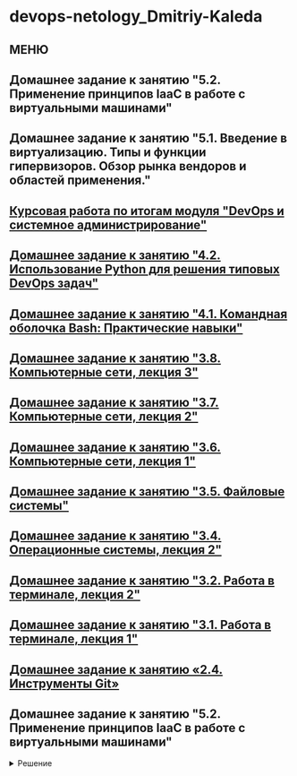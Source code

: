 # devops-netology_Dmitriy-Kaleda
## МЕНЮ
##  Домашнее задание к занятию "5.2. Применение принципов IaaC в работе с виртуальными машинами"
##  Домашнее задание к занятию "5.1. Введение в виртуализацию. Типы и функции гипервизоров. Обзор рынка вендоров и областей применения."
##  [Курсовая работа по итогам модуля "DevOps и системное администрирование"](https://github.com/Kaleda-Dmitiy/devops-netology#курсовая-работа-по-итогам-модуля-devops-и-системное-администрирование-1)
##  [Домашнее задание к занятию "4.2. Использование Python для решения типовых DevOps задач"](https://github.com/Kaleda-Dmitiy/devops-netology/blob/main/4_2.md)
##  [Домашнее задание к занятию "4.1. Командная оболочка Bash: Практические навыки"](https://github.com/Kaleda-Dmitiy/devops-netology/blob/main/4_1.md)
##
##  [Домашнее задание к занятию "3.8. Компьютерные сети, лекция 3"](https://github.com/Kaleda-Dmitiy/devops-netology#домашнее-задание-к-занятию-38-компьютерные-сети-лекция-3)
##  [Домашнее задание к занятию "3.7. Компьютерные сети, лекция 2"](https://github.com/Kaleda-Dmitiy/devops-netology#домашнее-задание-к-занятию-37-компьютерные-сети-лекция-2)
##  [Домашнее задание к занятию "3.6. Компьютерные сети, лекция 1"](https://github.com/Kaleda-Dmitiy/devops-netology#домашнее-задание-к-занятию-36-компьютерные-сети-лекция-1)
##  [Домашнее задание к занятию "3.5. Файловые системы"](https://github.com/Kaleda-Dmitiy/devops-netology#домашнее-задание-к-занятию-35-файловые-системы)
##  [Домашнее задание к занятию "3.4. Операционные системы, лекция 2"](https://github.com/Kaleda-Dmitiy/devops-netology#домашнее-задание-к-занятию-34-операционные-системы-лекция-2)
##  [Домашнее задание к занятию "3.2. Работа в терминале, лекция 2"](https://github.com/Kaleda-Dmitiy/devops-netology#домашнее-задание-к-занятию-32-работа-в-терминале-лекция-2-1)
##  [Домашнее задание к занятию "3.1. Работа в терминале, лекция 1"](https://github.com/Kaleda-Dmitiy/devops-netology#домашнее-задание-к-занятию-31-работа-в-терминале-лекция-1)
##  [Домашнее задание к занятию «2.4. Инструменты Git»](https://github.com/Kaleda-Dmitiy/devops-netology#домашнее-задание-к-занятию-24-инструменты-git)

## Домашнее задание к занятию "5.2. Применение принципов IaaC в работе с виртуальными машинами"
<details>
<summary>Решение</summary> 

### Задача 1

> Опишите своими словами основные преимущества применения на практике IaaC паттернов.

- Копии конфигураций серверов всегда доступны в стороннем хранилище, если что-то случиться с сервером - бекап есть 
- Доступна история изменений, можно откатиться если что-то пошло не так
- Если нужно что-то уточнить о причинах или принятых решениях в конфигурации - известно к кому обращаться
- Удобно масштабировать
- Удобно вносить изменения - централизованно, через гит

> Какой из принципов IaaC является основополагающим?

Идемпотентность: возможность описать желаемое состояние того, что конфигурируется, с определённой гарантией что оно будет достигнуто.

### Задача 2

> Чем Ansible выгодно отличается от других систем управление конфигурациями?

- Если не удалось доставить конфигурацию на сервер, он оповестит об этом.
- Более простой синтаксис, чем, например, у Saltstack
- Работает без агента на клиентах, использует ssh для доступа на клиент

> Какой, на ваш взгляд, метод работы систем конфигурации более надёжный push или pull?

Push надёжней, т.к. централизованно управляет конфигурацией и исключает ситуации, когда кто-то что-то исправил напрямую на сервере и не отразил в репозитории - это может потеряться или создавать непредсказуемые ситуации.

### Задача 3

> Установить на личный компьютер:
> 
> - VirtualBox
> - Vagrant
> - Ansible
> 
> *Приложить вывод команд установленных версий каждой из программ, оформленный в markdown.*

Я постоянню использую WSL2, но его невозможно использовать вместе с VirtualBox, поэтому воспользовался Hyper-V из состава Windows 11 Pro, а Ansible буду использовать внутри виртуальной машины с ровиженером `ansible_local`

* Vagrant

      PS C:\Users\sergey> vagrant --version
      Vagrant 2.2.18

* Varantfile

      # -*- mode: ruby -*-
      # vi: set ft=ruby :
      
      Vagrant.configure("2") do |config|
          config.vm.box = "bento/ubuntu-20.04"
          config.vm.provider "hyperv"
          
          config.vm.network "public_network", bridge: "Default Switch"
          config.vm.synced_folder ".", "/vagrant", disabled: true
      
          config.vm.provider "hyperv" do |h|
              h.vm_integration_services = { 
                guest_service_interface: true
              }
          end
      
          config.vm.provision "shell", inline: <<-SHELL
            apt-get update
            apt-get install -y ansible
          SHELL
        end
               
* Ubuntu

      vagrant@ubuntu-20:~$ dmesg | grep 'Hypervisor detected'
      [    0.000000] Hypervisor detected: Microsoft Hyper-V

* Ansible

      vagrant@ubuntu-20:~$ ansible --version
      ansible 2.9.6
        config file = /etc/ansible/ansible.cfg
        configured module search path = ['/home/vagrant/.ansible/plugins/modules', '/usr/share/ansible/plugins/modules']
        ansible python module location = /usr/lib/python3/dist-packages/ansible
        executable location = /usr/bin/ansible
        python version = 3.8.2 (default, Apr 27 2020, 15:53:34) [GCC 9.3.0]


## Домашнее задание к занятию "5.1. Введение в виртуализацию. Типы и функции гипервизоров. Обзор рынка вендоров и областей применения."

<details>

### Задача 1: Опишите кратко, как вы поняли: в чем основное отличие полной (аппаратной) виртуализации, паравиртуализации и виртуализации на основе ОС.

Основная разница в необходимости модифицировать гостевые ОС:
* При аппаратной виртуализации она не требуется;
* Для паравиртуализации нужна модификация ядра и драйверов;
* При виртуализации средствами ОС, гостевая ОС не имеет собственного ядра, использует ядро хоста.

Ещё разница в производительности. Чем больше модифицирована ОС, тем производительность выше. Наиболее высокая у виртуализации средствами ОС, так как приложения напрямую используют ядро хостовой ОС.

### Задача 2: Выберите один из вариантов использования организации физических серверов, в зависимости от условий использования.

| Условия | Организация | Почему |
| --- | --- | --- |
| Высоконагруженная база данных, чувствительная к отказу | физические сервера | Виртуализация даёт оверхед и увеличивает латентность. В высоконагруженной системе это нежелательно, а достичь отказоустойчивости можно резервированием. Постоянно нагруженной системе потребуется максимум ресурсов хоста, присутствие соседей которые могут их отобрать тоже нежелательно.  |
| Различные web-приложения | виртуализация уровня ОС | Современная практика - разворачивать часто и много веб-приложений на одном хосте, при этом нужно обеспечить их изоляцию друг от друга. Виртуализация ОС подходит лучше всего, так свернуть приложение в контейнер и развернуть из него быстрей, чем делать это с виртуальными машинами с полноценной ОС и отдельным ядром. |
| Windows системы для использования бухгалтерским отделом | паравиртуализация | Виртуализация поможет системе быть более отказоустойчивой, из предложенных вариантов для Windows возможна только паравиртуализация. |
| Системы, выполняющие высокопроизводительные расчеты на GPU | виртуализация уровня ОС | виртуализация GPU может потребоваться в проектах с машинным обучением, из предложенных видов виртуализации для GPU возможна только виртуализация средствами ОС |

### Задача 3: Выберите подходящую систему управления виртуализацией для предложенного сценария. Детально опишите ваш выбор.

> 1. 100 виртуальных машин на базе Linux и Windows, общие задачи, нет особых требований. Преимущественно Windows based инфраструктура, требуется реализация программных балансировщиков нагрузки, репликации данных и автоматизированного механизма создания резервных копий.

Подойдут Hyper-V, vSphere: они оба хорошо поддерживают виртуальные машины с Windows и Linux, имеют встроенные перечисленные возможности (балансировка, репликация, бекапы) и могут работать в кластере гипервизоров, что необходимо для работы 100 виртуальных машин. 

> 2. Требуется наиболее производительное бесплатное open source решение для виртуализации небольшой (20-30 серверов) инфраструктуры на базе Linux и Windows виртуальных машин.

Лучше всего подойдёт Proxmox в режиме KVM: open source решение, хорошо поддерживает Windows гостей, имеет возможности по управлению сравнимые с платными гипервизорами.

> 3. Необходимо бесплатное, максимально совместимое и производительное решение для виртуализации Windows инфраструктуры.

Hyper-V Server, максимально совместим т.к. от Microsoft, полностью бесплатен.

> 4. Необходимо рабочее окружение для тестирования программного продукта на нескольких дистрибутивах Linux.

Оптимальней всего будет LXD, т.к. содержит огромную библиотеку с разными дистрибутивами в большом количестве конфигураций в виде контейнеров. Версия 4 позволяет запускать ещё и виртуальные машины, что позволит тестить даже ПО, требующее собственное полноценное ядро. 

### Задача 4: Опишите возможные проблемы и недостатки гетерогенной среды виртуализации (использования нескольких систем управления виртуализацией одновременно) и что необходимо сделать для минимизации этих рисков и проблем. Если бы у вас был выбор, то создавали бы вы гетерогенную среду или нет? Мотивируйте ваш ответ примерами.

Если я правильно понимаю, имеется в виду ситуация, когда используется несколько гипервизоров одного типа (например, VMWare ESXi и KVM), или примерно одного (например, Xen паравиртуализация и hardware assisted виртуализация с KVM или VMWare).
Основная проблема, из которой вытекает всё остальное - нужно в Н раз больше усилий на изучение и поддержку одного и того же.  
- Б**о**льшие расходы на штат инженеров, чтобы закрыть потребность в экспертизе по используемым технологиям
- Больше заморочек с мониторингом 
- Если требуется интегрировать гипервизор с какими-то внешними системами - нужно делать отдельно для каждой платформы
- В нужный момент может не оказаться специалистов по технологии, с которой возникли проблемы
- Скорей всего будет сложно выбирать железо: одни вендоры поддерживают одно, другие другое, нужно больше тратиться на резерв, сложно взаимно заменять аппаратные компоненты
- 

Решения мне видятся предельно простые: нанять больше людей, купить больше поддержки у вендоров, и/или использовать какую-то абстрагирующую прослойку вроде OpenStack, чтобы решить хотя бы задачи по интеграции и унификации управления. Использовать тот гипервизор, где у нас меньше экспертизы или специалистов, для менее критичных ресурсов. 

Лучшее решение, конечно, мигрировать на одну платформу, но полагаю это может быть не всегда возможно: всегда есть какое-то легаси, которое лучше не трогать без надобности, или раньше было дорогое и платное решение, теперь бюджет только на опенсорс, или какие-то административные ограничения и т.д. Либо мы работаем в датацентре и тогда, скорей всего, поддержку множества гипервизоров от нас будут ожидать клиенты.

Если бы я выбирал, то делал бы максимально единообразную систему с минимумом разнообразия используемых технологий в основе.

Конечно, если речь идёт о среде, где используются как виртуальные машины, так и контейнеры, то это "стандарт отрасли". Он несёт все минусы, которые я перечислил выше, но это параллельно развивающиеся технологии, имеющие свою нишу, и часто требуется знать и применять как минимум один гипервизор 1/2 уровня и какую-то технологию виртуализации.

</details>



### Курсовая работа по итогам модуля "DevOps и системное администрирование"

<details>

#### 1. Создайте виртуальную машину Linux.
```
% vagrant ssh
Welcome to Ubuntu 20.04.2 LTS (GNU/Linux 5.4.0-80-generic x86_64)

 * Documentation:  https://help.ubuntu.com
 * Management:     https://landscape.canonical.com
 * Support:        https://ubuntu.com/advantage

  System information as of Mon 06 Dec 2021 05:16:31 PM UTC

  System load:  1.93              Processes:             119
  Usage of /:   2.3% of 61.31GB   Users logged in:       0
  Memory usage: 15%               IPv4 address for eth0: 10.0.2.15
  Swap usage:   0%


This system is built by the Bento project by Chef Software
More information can be found at https://github.com/chef/bento
vagrant@vagrant:~$
```
#### 2. Установите ufw и разрешите к этой машине сессии на порты 22 и 443, при этом трафик на интерфейсе localhost (lo) должен ходить свободно на все порты.
```
vagrant@vagrant:~$ sudo ufw status
Status: inactive
vagrant@vagrant:~$ sudo ufw allow 22
Rules updated
Rules updated (v6)
vagrant@vagrant:~$ sudo ufw allow 443
Rules updated
Rules updated (v6)
vagrant@vagrant:~$ sudo ufw enable
Command may disrupt existing ssh connections. Proceed with operation (y|n)? y
Firewall is active and enabled on system startup
vagrant@vagrant:~$ sudo ufw status
Status: active

To                         Action      From
--                         ------      ----
22                         ALLOW       Anywhere
443                        ALLOW       Anywhere
22 (v6)                    ALLOW       Anywhere (v6)
443 (v6)                   ALLOW       Anywhere (v6)
```
#### 3. Установите hashicorp vault (инструкция по ссылке).
```
vagrant@vagrant:~$ curl -fsSL https://apt.releases.hashicorp.com/gpg | sudo apt-key add -
OK
vagrant@vagrant:~$ sudo apt-add-repository "deb [arch=amd64] https://apt.releases.hashicorp.com $(lsb_release -cs) main"
vagrant@vagrant:~$ sudo apt-get update && sudo apt-get install vault
vagrant@vagrant:~$ sudo vault
Usage: vault <command> [args]

Common commands:
    read        Read data and retrieves secrets
    write       Write data, configuration, and secrets
    delete      Delete secrets and configuration
    list        List data or secrets
    login       Authenticate locally
    agent       Start a Vault agent
    server      Start a Vault server
    status      Print seal and HA status
    unwrap      Unwrap a wrapped secret

Other commands:
    audit          Interact with audit devices
    auth           Interact with auth methods
    debug          Runs the debug command
    kv             Interact with Vault's Key-Value storage
    lease          Interact with leases
    monitor        Stream log messages from a Vault server
    namespace      Interact with namespaces
    operator       Perform operator-specific tasks
    path-help      Retrieve API help for paths
    plugin         Interact with Vault plugins and catalog
    policy         Interact with policies
    print          Prints runtime configurations
    secrets        Interact with secrets engines
    ssh            Initiate an SSH session
    token          Interact with tokens
```
#### 4. Создайте центр сертификации по инструкции (ссылка), и выпустите сертификат для использования его в настройке веб-сервера nginx (срок жизни сертификата - месяц).

Запуск Vault server в dev-режиме
```
vagrant@vagrant:~$ sudo vault server -dev -dev-root-token-id 2mFgnI7QiRtCfQT4ynGQUdKe4N
==> Vault server configuration:

             Api Address: http://127.0.0.1:8200
                     Cgo: disabled
         Cluster Address: https://127.0.0.1:8201
              Go Version: go1.17.2
              Listener 1: tcp (addr: "127.0.0.1:8200", cluster address: "127.0.0.1:8201", max_request_duration: "1m30s", max_request_size: "33554432", tls: "disabled")
               Log Level: info
                   Mlock: supported: true, enabled: false
           Recovery Mode: false
                 Storage: inmem
                 Version: Vault v1.9.0

==> Vault server started! Log data will stream in below:
....
```
```
root@vagrant:~# export VAULT_ADDR='http://127.0.0.1:8200'
root@vagrant:~# export VAULT_TOKEN=2mFgnI7QiRtCfQT4ynGQUdKe4N
```
```
root@vagrant:~# vault status
Key             Value
---             -----
Seal Type       shamir
Initialized     true
Sealed          false
Total Shares    1
Threshold       1
Version         1.9.0
Storage Type    inmem
Cluster Name    vault-cluster-d18425f4
Cluster ID      a492c217-c0f4-2411-7d10-0066ac1be454
HA Enabled      false
```
Создание Root CA и Intermediate CA
```
root@vagrant:~# vault secrets enable pki
Success! Enabled the pki secrets engine at: pki/

root@vagrant:~# vault secrets tune -max-lease-ttl=8760h pki
Success! Tuned the secrets engine at: pki/

root@vagrant:~# vault write -field=certificate pki/root/generate/internal common_name="example.com" ttl=87600h > CA_cert.crt

root@vagrant:~# vault write pki/config/urls issuing_certificates="http://127.0.0.1:8200/v1/pki/ca" crl_distribution_points="http://127.0.0.1:8200/v1/pki/crl"
Success! Data written to: pki/config/urls

root@vagrant:~# vault secrets enable -path=pki_int pki
Success! Enabled the pki secrets engine at: pki_int/

root@vagrant:~# vault secrets tune -max-lease-ttl=8760h pki_int
Success! Tuned the secrets engine at: pki_int/

root@vagrant:~# apt install jq

root@vagrant:~# vault write -format=json pki_int/intermediate/generate/internal common_name="example.com Intermediate Authority" | jq -r '.data.csr' > pki_intermediate.csr

root@vagrant:~# vault write -format=json pki/root/sign-intermediate csr=@pki_intermediate.csr format=pem_bundle ttl="8760h" | jq -r '.data.certificate' > intermediate.cert.pem

root@vagrant:~# vault write pki_int/intermediate/set-signed certificate=@intermediate.cert.pem
Success! Data written to: pki_int/intermediate/set-signed

root@vagrant:~# vault write pki_int/roles/example-dot-com allowed_domains="example.com" allow_subdomains=true max_ttl="4380h"
Success! Data written to: pki_int/roles/example-dot-com

root@vagrant:~# vault list pki_int/roles/
Keys
----
example-dot-com
```
Создание сертификатов для devops.example.com
```
root@vagrant:~# vault write -format=json pki_int/issue/example-dot-com common_name="devops.example.com" ttl=720h > devops.example.com.crt

root@vagrant:~# cat devops.example.com.crt
....
serial_number       40:fa:18:00:fb:7c:9b:97:95:50:10:da:2f:48:7f:f7:48:08:c1:4a

root@vagrant:~# cat devops.example.com.crt | jq -r .data.certificate > devops.example.com.crt.pem

root@vagrant:~# cat devops.example.com.crt | jq -r .data.issuing_ca >> devops.example.com.crt.pem

root@vagrant:~# cat devops.example.com.crt | jq -r .data.private_key > devops.example.com.crt.key
```
#### 5. Установите корневой сертификат созданного центра сертификации в доверенные в хостовой системе.
```
root@vagrant:~# ln -s /root/CA_cert.crt /usr/local/share/ca-certificates/CA_cert.crt
root@vagrant:~# update-ca-certificates
Updating certificates in /etc/ssl/certs...
1 added, 0 removed; done.
Running hooks in /etc/ca-certificates/update.d...
done.
```
#### 6. Установите nginx.
```
root@vagrant:~# apt install nginx

root@vagrant:~# systemctl status nginx
● nginx.service - A high performance web server and a reverse proxy server
     Loaded: loaded (/lib/systemd/system/nginx.service; enabled; vendor preset: enabled)
     Active: active (running) since Tue 2021-12-07 10:15:15 UTC; 11s ago
       Docs: man:nginx(8)
   Main PID: 14592 (nginx)
      Tasks: 3 (limit: 1071)
     Memory: 4.4M
     CGroup: /system.slice/nginx.service
             ├─14592 nginx: master process /usr/sbin/nginx -g daemon on; master_process on;
             ├─14593 nginx: worker process
             └─14594 nginx: worker process

Dec 07 10:15:15 vagrant systemd[1]: Starting A high performance web server and a reverse proxy server...
Dec 07 10:15:15 vagrant systemd[1]: Started A high performance web server and a reverse proxy server.

root@vagrant:~# nano /etc/hosts
127.0.0.1       localhost
127.0.1.1       vagrant.vm      vagrant
127.0.0.1       devops.example.com

# The following lines are desirable for IPv6 capable hosts
::1     localhost ip6-localhost ip6-loopback
ff02::1 ip6-allnodes
ff02::2 ip6-allrouters

root@vagrant:~# ping devops.example.com
PING devops.example.com (127.0.0.1) 56(84) bytes of data.
64 bytes from localhost (127.0.0.1): icmp_seq=1 ttl=64 time=0.021 ms
64 bytes from localhost (127.0.0.1): icmp_seq=2 ttl=64 time=0.035 ms
^C
--- devops.example.com ping statistics ---
2 packets transmitted, 2 received, 0% packet loss, time 1031ms
rtt min/avg/max/mdev = 0.021/0.028/0.035/0.007 ms
```
#### 7. По инструкции (ссылка) настройте nginx на https, используя ранее подготовленный сертификат:
- можно использовать стандартную стартовую страницу nginx для демонстрации работы сервера;
- можно использовать и другой html файл, сделанный вами;
```
root@vagrant:~# nano /etc/nginx/sites-enabled/default
....
server {
....

        # SSL configuration
        #
        listen 443 ssl default_server;
        listen [::]:443 ssl default_server;
        ssl_certificate /root/devops.example.com.crt.pem;
        ssl_certificate_key /root/devops.example.com.crt.key;
....
root@vagrant:~# nginx -t
nginx: the configuration file /etc/nginx/nginx.conf syntax is ok
nginx: configuration file /etc/nginx/nginx.conf test is successful

root@vagrant:~# systemctl reload nginx
root@vagrant:~# root@vagrant:~# curl -I https://devops.example.com
HTTP/1.1 200 OK
Server: nginx/1.18.0 (Ubuntu)
Date: Tue, 07 Dec 2021 19:22:40 GMT
Content-Type: text/html
Content-Length: 612
Last-Modified: Tue, 07 Dec 2021 19:19:05 GMT
Connection: keep-alive
ETag: "61afb3a9-264"
Accept-Ranges: bytes
```
#### 8. Откройте в браузере на хосте https адрес страницы, которую обслуживает сервер nginx.

![](pic/sert.png)
#### 9. Создайте скрипт, который будет генерировать новый сертификат в vault:
- генерируем новый сертификат так, чтобы не переписывать конфиг nginx;
- перезапускаем nginx для применения нового сертификата.
```
root@vagrant:~# nano sert.sh
#!/bin/bash
vault write -format=json pki_int/issue/example-dot-com common_name="devops.example.com" ttl=720h > /root/devops.example.com.crt
cat /root/devops.example.com.crt | jq -r .data.certificate > /root/devops.example.com.crt.pem
cat /root/devops.example.com.crt | jq -r .data.issuing_ca >> /root/devops.example.com.crt.pem
cat /root/devops.example.com.crt | jq -r .data.private_key > /root/devops.example.com.crt.key
systemctl reload nginx

root@vagrant:~# chmod ugo+x sert.sh
```

![](pic/sert_renew.png)
#### 10. Поместите скрипт в crontab, чтобы сертификат обновлялся какого-то числа каждого месяца в удобное для вас время.
```
root@vagrant:~# crontab -l
....
# m h  dom mon dow   command
0 0 7 * * /root/sert.sh
```

</details>

## Домашнее задание к занятию "3.8. Компьютерные сети, лекция 3"

### 1)
### route-views>show ip route 77.222.111.97
        Routing entry for 77.222.111.0/24
        Known via "bgp 6447", distance 20, metric 0
        Tag 6939, type external
        Last update from 64.71.137.241 3w2d ago
        Routing Descriptor Blocks:
        64.71.137.241, from 64.71.137.241, 3w2d ago
         * Route metric is 0, traffic share count is 1
           AS Hops 2
           Route tag 6939
           MPLS label: none
### route-views>show bgp 77.222.111.97
        BGP routing table entry for 77.222.111.0/24, version 1297188382
        Paths: (23 available, best #23, table default)
          Not advertised to any peer
          Refresh Epoch 1
          4901 6079 31133 8369
            162.250.137.254 from 162.250.137.254 (162.250.137.254)
              Origin incomplete, localpref 100, valid, external
              Community: 65000:10100 65000:10300 65000:10400
              path 7FE1279E3C68 RPKI State not found
              rx pathid: 0, tx pathid: 0
          Refresh Epoch 3
          3303 50384 8369
            217.192.89.50 from 217.192.89.50 (138.187.128.158)
              Origin IGP, localpref 100, valid, external
              Community: 3303:1004 3303:1006 3303:1030 3303:1031 3303:3081 31210:50384 65005:10643
              path 7FE0F8E4EB30 RPKI State not found
              rx pathid: 0, tx pathid: 0
          Refresh Epoch 1
          7660 2516 12389 8369
            203.181.248.168 from 203.181.248.168 (203.181.248.168)
              Origin incomplete, localpref 100, valid, external
              Community: 2516:1050 7660:9003
              path 7FE108D72260 RPKI State not found
              rx pathid: 0, tx pathid: 0
          Refresh Epoch 1
          3267 31133 8369
            194.85.40.15 from 194.85.40.15 (185.141.126.1)
              Origin incomplete, metric 0, localpref 100, valid, external
              path 7FE04F2AB7E0 RPKI State not found
              rx pathid: 0, tx pathid: 0
          Refresh Epoch 1
          57866 9002 8369 8369 8369 8369 8369 8369
            37.139.139.17 from 37.139.139.17 (37.139.139.17)
              Origin IGP, metric 0, localpref 100, valid, external
              Community: 9002:0 9002:64667
              path 7FE045314970 RPKI State not found
              rx pathid: 0, tx pathid: 0
          Refresh Epoch 1
          7018 3356 3216 8369
            12.0.1.63 from 12.0.1.63 (12.0.1.63)
              Origin IGP, localpref 100, valid, external
              Community: 7018:5000 7018:37232
              path 7FE02DEC7B98 RPKI State not found
              rx pathid: 0, tx pathid: 0
          Refresh Epoch 1
          3333 31133 8369
            193.0.0.56 from 193.0.0.56 (193.0.0.56)
              Origin incomplete, localpref 100, valid, external
              path 7FE085A8A298 RPKI State not found
              rx pathid: 0, tx pathid: 0
          Refresh Epoch 1
          49788 12552 31133 8369
            91.218.184.60 from 91.218.184.60 (91.218.184.60)
              Origin incomplete, localpref 100, valid, external
              Community: 12552:12000 12552:12100 12552:12101 12552:22000
              Extended Community: 0x43:100:1
              path 7FE18D5CE4A8 RPKI State not found
              rx pathid: 0, tx pathid: 0
          Refresh Epoch 1
          20912 3257 12389 12389 12389 12389 8369
            212.66.96.126 from 212.66.96.126 (212.66.96.126)
              Origin IGP, localpref 100, valid, external
              Community: 3257:4000 3257:8921 3257:50001 3257:50110 3257:54600 3257:54601 20912:65004
              path 7FE099432CB0 RPKI State not found
              rx pathid: 0, tx pathid: 0
          Refresh Epoch 1
          8283 31133 8369
            94.142.247.3 from 94.142.247.3 (94.142.247.3)
              Origin incomplete, metric 0, localpref 100, valid, external
              Community: 8283:1 8283:101
              unknown transitive attribute: flag 0xE0 type 0x20 length 0x18
                value 0000 205B 0000 0000 0000 0001 0000 205B
                      0000 0005 0000 0001
              path 7FE0D4D350D0 RPKI State not found
              rx pathid: 0, tx pathid: 0
          Refresh Epoch 1
          3356 3216 8369
            4.68.4.46 from 4.68.4.46 (4.69.184.201)
              Origin IGP, metric 0, localpref 100, valid, external
              Community: 0:16509 3216:2001 3216:4474 3216:5130 3216:5650 3216:5680 3356:2 3356:22 3356:100 3356:123 3356:503 3356:903 3356:2067
              path 7FE176C5B888 RPKI State not found
              rx pathid: 0, tx pathid: 0
          Refresh Epoch 1
          1221 4637 12389 8369
            203.62.252.83 from 203.62.252.83 (203.62.252.83)
              Origin incomplete, localpref 100, valid, external
              path 7FE17A3099C8 RPKI State not found
              rx pathid: 0, tx pathid: 0
          Refresh Epoch 1
          2497 12389 8369
            202.232.0.2 from 202.232.0.2 (58.138.96.254)
              Origin incomplete, localpref 100, valid, external
              path 7FE0FAEC6450 RPKI State not found
              rx pathid: 0, tx pathid: 0
          Refresh Epoch 1
          852 31133 8369
            154.11.12.212 from 154.11.12.212 (96.1.209.43)
              Origin IGP, metric 0, localpref 100, valid, external
              path 7FE100A16F68 RPKI State not found
              rx pathid: 0, tx pathid: 0
          Refresh Epoch 1
          20130 6939 8369
            140.192.8.16 from 140.192.8.16 (140.192.8.16)
              Origin IGP, localpref 100, valid, external
              path 7FE1726E7D88 RPKI State not found
              rx pathid: 0, tx pathid: 0
          Refresh Epoch 1
          701 1273 3216 8369
            137.39.3.55 from 137.39.3.55 (137.39.3.55)
              Origin incomplete, localpref 100, valid, external
              path 7FE093950038 RPKI State not found
              rx pathid: 0, tx pathid: 0
          Refresh Epoch 1
          3257 12389 12389 12389 12389 8369
            89.149.178.10 from 89.149.178.10 (213.200.83.26)
              Origin IGP, metric 10, localpref 100, valid, external
              Community: 3257:4000 3257:8921 3257:50001 3257:50110 3257:54600 3257:54601
              path 7FE18A689C88 RPKI State not found
              rx pathid: 0, tx pathid: 0
          Refresh Epoch 1
          3549 3356 3216 8369
            208.51.134.254 from 208.51.134.254 (67.16.168.191)
              Origin IGP, metric 0, localpref 100, valid, external
              Community: 0:16509 3216:2001 3216:4474 3216:5130 3216:5650 3216:5680 3356:2 3356:22 3356:100 3356:123 3356:503 3356:903 3356:2067 3549:2581 3549:30840
              path 7FE11C0F9D20 RPKI State not found
              rx pathid: 0, tx pathid: 0
          Refresh Epoch 1
          53767 174 31133 8369
            162.251.163.2 from 162.251.163.2 (162.251.162.3)
              Origin incomplete, localpref 100, valid, external
              Community: 174:21101 174:22005 53767:5000
              path 7FE02C4F5178 RPKI State not found
              rx pathid: 0, tx pathid: 0
          Refresh Epoch 1
          101 3491 12389 8369
            209.124.176.223 from 209.124.176.223 (209.124.176.223)
              Origin incomplete, localpref 100, valid, external
              Community: 101:20300 101:22100 3491:400 3491:415 3491:9001 3491:9080 3491:9081 3491:9087 3491:62210 3491:62220
              path 7FE142FAC0C8 RPKI State not found
              rx pathid: 0, tx pathid: 0
          Refresh Epoch 1
          1351 6939 8369
            132.198.255.253 from 132.198.255.253 (132.198.255.253)
              Origin IGP, localpref 100, valid, external
              path 7FE042718CD0 RPKI State not found
              rx pathid: 0, tx pathid: 0
          Refresh Epoch 1
          3561 3910 3356 3216 8369
            206.24.210.80 from 206.24.210.80 (206.24.210.80)
              Origin IGP, localpref 100, valid, external
              path 7FE0D7CA4600 RPKI State not found
              rx pathid: 0, tx pathid: 0
          Refresh Epoch 1
          6939 8369
            64.71.137.241 from 64.71.137.241 (216.218.252.164)
              Origin IGP, localpref 100, valid, external, best
              path 7FE13C492C30 RPKI State not found
              rx pathid: 0, tx pathid: 0x0
### 2)
### root@vagrant:/etc/systemd/network# touch dummy0.netdev dummy0.network
### root@vagrant:/etc/systemd/network# cat dummy0.network
        [Match]
        Name=Dummy0
        [Network]
        Address=171.16.1.23 
        Mask=255.255.255.255
        Broadcast=172.16.1.255
### root@vagrant:/etc/systemd/network# cat dummy0.netdev
        [NetDev]
        Name=Dummy0
        Kind=dummy
### root@vagrant:/etc/systemd/network# sudo ip addr add 192.168.1.0/24 dev Dummy0
### root@vagrant:/etc/systemd/network# sudo ip addr add 192.168.2.0/24 dev Dummy0
### root@vagrant:/etc/systemd/network# ip ro sh
        default via 10.0.2.2 dev eth0 proto dhcp src 10.0.2.15 metric 100
        10.0.2.0/24 dev eth0 proto kernel scope link src 10.0.2.15
        10.0.2.2 dev eth0 proto dhcp scope link src 10.0.2.15 metric 100
        192.168.1.0/24 dev Dummy0 proto kernel scope link src 192.168.1.0
        192.168.2.0/24 dev Dummy0 proto kernel scope link src 192.168.2.0
root@vagrant:/etc/systemd/network#

### 3)
### root@vagrant:/etc/systemd/network# netstat -ntlp | grep LISTEN
        tcp        0      0 0.0.0.0:111             0.0.0.0:*               LISTEN      1/init
        tcp        0      0 127.0.0.53:53           0.0.0.0:*               LISTEN      614/systemd-resolve
        tcp        0      0 0.0.0.0:22              0.0.0.0:*               LISTEN      3638/sshd: /usr/sbi
        Init 1- загружает одно пользовательский вариант операционной системы
        Systemd-resolved — это сервис systemd для локального резолвинга DNS запросов
        sshd - это служба, принимающая запросы на соединения от клиентов
### 4) 
### root@vagrant:/etc/systemd/network# ss -ltupn
        Netid        State         Recv-Q        Send-Q                Local Address:Port               Peer Address:Port       Process
        udp          UNCONN        0             0                     127.0.0.53%lo:53                      0.0.0.0:*
         users:(("systemd-resolve",pid=614,fd=12))
        udp          UNCONN        0             0                    10.0.2.15%eth0:68                      0.0.0.0:*
         users:(("systemd-network",pid=12956,fd=22))
        udp          UNCONN        0             0                           0.0.0.0:111                     0.0.0.0:*
         users:(("rpcbind",pid=613,fd=5),("systemd",pid=1,fd=36))
            
        systemd-network - Набор утилит для запуска и управления всеми типами процессов и служб (а также устройствами, сокетами, точками монтирования, областью подкачки, модулями и пр.)
        rpcbind — демон, сопоставляющий универсальные адреса и номера программ RPC. Это сервер, преобразующий номера программ RPC в универсальные адреса
### 5) [Диаграмма](https://drive.google.com/file/d/1LDfictMoVuO8NDoPQf4LS57FrCSPpAfj/view?usp=sharing)
## Домашнее задание к занятию "3.7. Компьютерные сети, лекция 2"

### 1) ipconfig(windows) ip link(linux)
### 2) NDP (Neighbor Discovery Protocol)- протокол из набора протоколов TCP/IP
### пакеты iproute или iproute2 команда ip
## #3) VLAN
vlan с ID-100 для интерфейса eth0 with ID - 100 в Debian/Ubuntu Linux##
auto eth0.100
iface eth0.100 inet static
address 192.168.1.200
netmask 255.255.255.0
vlan-raw-device eth0
### 4)
Linux поддерживает несколько режимов агрегации интерфейсов:

0 (balance-rr) — round-robin распределение пакетов между интерфейсами. Обеспечивает отказоустойчивость и повышение пропускной способности.
1 (active-backup) — в каждый момент времени работает только один интерфейс, в случае его выхода из строя, mac-адрес назначается второму интерфейсу и трафик переключается на него.
2 (balance-xor) — обеспечивает балансировку между интерфейсами на основании MAC-адресов отправителя и получателя.
3 (broadcast) — отправляет пакеты через все интерфейсы одновременно, обеспечивает отказоустойчивость.
4 (802.3ad) — обеспечивает агрегацию на основании протокола 802.3ad.
5 (balance-tlb) — в этом режиме входящий трафик приходит только на один «активный» интерфейс, исходящий же распределяется по всем интерфейсам.
6 (balance-alb) — балансирует исходящий трафик как tlb, а так же входящий IPv4 трафик используя ARP.

Установим ifenslave:

root@localhost:~$ apt-get install ifenslave-2.6
конфиг /etc/network/interfaces примерно к такому виду:
auto bond0
iface bond0 inet static
        address 192.168.0.2
        netmask 255.255.255.0
        network 192.168.0.0
        broadcast 192.168.0.255
        gateway 192.168.0.1
        up /sbin/ifenslave bond0 eth0 eth1
        down /sbin/ifenslave -d bond0 eth0 eth1
Создаем файл /etc/modprobe.d/bonding.conf:

alias bond0 bonding
options bonding mode=0 miimon=100 downdelay=200 updelay=200
Добавляем модуль bonding в /etc/modules:

root@localhost:~$ echo "bonding" >> /etc/modules

### 5)
1. 8
2. 32
=>
Network:   10.10.10.0/24
HostMin:   10.10.10.1
HostMax:   10.10.10.254
Broadcast: 10.10.10.255
Hosts/Net: 254                   Class A, Private Internet

1 Requested size: 6 hosts
Netmask:   255.255.255.248 = 29
Network:   10.10.10.0/29
HostMin:   10.10.10.1
HostMax:   10.10.10.6
Broadcast: 10.10.10.7
Hosts/Net: 6                     Class A, Private Internet

2 Requested size: 6 hosts
Netmask:   255.255.255.248 = 29
Network:   10.10.10.8/29
HostMin:   10.10.10.9
HostMax:   10.10.10.14
Broadcast: 10.10.10.15
Hosts/Net: 6                     Class A, Private Internet

3 Requested size: 6 hosts
Netmask:   255.255.255.248 = 29
Network:   10.10.10.16/29
HostMin:   10.10.10.17
HostMax:   10.10.10.22
Broadcast: 10.10.10.23
Hosts/Net: 6                     Class A, Private Internet

4 Requested size: 6 hosts
Netmask:   255.255.255.248 = 29
Network:   10.10.10.24/29
HostMin:   10.10.10.25
HostMax:   10.10.10.30
Broadcast: 10.10.10.31
Hosts/Net: 6                     Class A, Private Internet
...
32 Requested size: 6 hosts
Netmask:   255.255.255.248 = 29
Network:   10.10.10.248/29
HostMin:   10.10.10.249
HostMax:   10.10.10.254
Broadcast: 10.10.10.255
Hosts/Net: 6                     Class A, Private Internet


### 6) 100.64.0.0/10
### 7) 
1. sudo arp-scan --interface=eth0 --localnet
2. ip -s -s neigh flush all
3. arp -d [ip Адрес]

#
## Домашнее задание к занятию "3.6. Компьютерные сети, лекция 1"
### 1)
### vagrant@vagrant:~$ telnet stackoverflow.com 80
    Trying 151.101.65.69...
    Connected to stackoverflow.com.
    Escape character is '^]'.
    GET /questions HTTP/1.0
    HOST: stackoverflow.com

    HTTP/1.1 301 
    стандартный код ответа HTTP, получаемый в ответ от сервера в ситуации, когда запрошенный ресурс был на постоянной основе перемещён в новое месторасположение, и указывающий на то, что текущие ссылки, использующие данный URL, должны быть обновлены. Адрес нового месторасположения ресурса указывается в поле Location получаемого в ответ заголовка пакета протокола HTTP.

### 2) 

    Status Code: 200 
    успешный запрос. Если клиентом были запрошены какие-либо данные, то они находятся в заголовке и/или теле сообщения. Появился в HTTP/1.0.
    [https://ibb.co/SNPLTn4](https://ibb.co/SNPLTn4)
### 3) 
    77.222.121.62
### 4)
 1. Intersvyaz
 2. AS8369
### 5)
 ### vagrant@vagrant:~$ traceroute 8.8.8.8
    traceroute to 8.8.8.8 (8.8.8.8), 30 hops max, 60 byte packets
    1  _gateway (10.0.2.2)  0.155 ms  0.122 ms  0.114 ms
    2  * * *
    3  * * *
### 6)
### vagrant@vagrant:~$ mtr 8.8.8.8

                                        My traceroute  [v0.93]
    vagrant (10.0.2.15)                                                                            2021-11-28T09:22:34+0000
    Keys:  Help   Display mode   Restart statistics   Order of fields   quit
                                                                               Packets               Pings
Host                                                                        Loss%   Snt   Last   Avg  Best  Wrst StDev
 1. _gateway                                                                  0.0%     7    0.2   0.2   0.1   0.2   0.0
 2. ip-192-168-27-1.is74.loc                                                  0.0%     7    0.7   0.7   0.5   0.9   0.1
 3. 172.24.128.1                                                              0.0%     7    1.8   7.3   1.2  40.6  14.7
 4. 10.100.120.5                                                              0.0%     7    4.9   5.3   4.1   9.4   1.8
 5. 10.100.120.6                                                              0.0%     7    5.3   5.2   4.9   5.5   0.3
 6. 10.100.124.146                                                            0.0%     7    4.9   4.8   4.2   5.1   0.3
 7. 10.100.124.161                                                            0.0%     7    4.3   4.6   4.0   5.5   0.5
 8. msk-ix-gw1.google.com                                                     0.0%     7   31.4  30.9  30.4  31.5   0.5
 9. 108.170.250.51                                                           28.6%     7   33.2  32.9  32.0  33.3   0.6
 10. 142.251.49.158                                                           50.0%     7   68.5  52.0  43.7  68.5  14.3
 11. 108.170.235.204                                                           0.0%     7   48.4  49.3  48.0  51.7   1.2
 12. 216.239.42.23                                                             0.0%     7   47.5  48.6  46.2  59.2   4.7
 13. (waiting for reply)
 14. (waiting for reply)
 15. (waiting for reply)
 16. (waiting for reply)
 17. (waiting for reply)
 18. (waiting for reply)
 19. (waiting for reply)
 20. (waiting for reply)
 21. (waiting for reply)
 22. dns.google                                                               16.7%     6   45.0  46.9  44.9  48.5   1.8
### 7)
 ### vagrant@vagrant:~$ dig dns.google

    ;; QUESTION SECTION:
    ;dns.google.                    IN      A

    ;; ANSWER SECTION:
    dns.google.             874     IN      A       8.8.4.4
    dns.google.             874     IN      A       8.8.8.8
### 8) 
    4.4.8.8.in-addr.arpa    IN PTR    dns.google
    8.8.8.8.in-addr.arpa    IN PTR    dns.google
## Домашнее задание к занятию "3.5. Файловые системы"

## 1)   Изучил. Хорошее решение для использования в Торрентах.
## 2)   Так как hardlink это ссылка на тот же самый файл и имеет тот же inode то права будут одни и теже.
## 3)   
Выполнено:
    
    Device     Boot   Start     End Sectors  Size Id Type
    /dev/sdb1          2048 4196351 4194304    2G 83 Linux
    /dev/sdb2       4196352 5242879 1046528  511M 83 Linux  
## 4)

    Disk /dev/sdb: 2.51 GiB, 2684354560 bytes, 5242880 sectors
    Disk model: VBOX HARDDISK   
    Units: sectors of 1 * 512 = 512 bytes
    Sector size (logical/physical): 512 bytes / 512 bytes
    I/O size (minimum/optimal): 512 bytes / 512 bytes
    Disklabel type: dos
    Disk identifier: 0xb289fd48

    Device     Boot   Start     End Sectors  Size Id Type
    /dev/sdb1          2048 4196351 4194304    2G 83 Linux
    /dev/sdb2       4196352 5242879 1046528  511M 83 Linux


    Disk /dev/sdc: 2.51 GiB, 2684354560 bytes, 5242880 sectors
    Disk model: VBOX HARDDISK   
    Units: sectors of 1 * 512 = 512 bytes
    Sector size (logical/physical): 512 bytes / 512 bytes
    I/O size (minimum/optimal): 512 bytes / 512 bytes
    Disklabel type: dos
    Disk identifier: 0xb289fd48

    Device     Boot   Start     End Sectors  Size Id Type
    /dev/sdc1          2048 4196351 4194304    2G 83 Linux
    /dev/sdc2       4196352 5242879 1046528  511M 83 Linux
## 5)
### root@vagrant:/home/vagrant# sfdisk -d /dev/sdb|sfdisk --force /dev/sdc
    Checking that no-one is using this disk right now ... OK

    Disk /dev/sdc: 2.51 GiB, 2684354560 bytes, 5242880 sectors
    Disk model: VBOX HARDDISK
    Units: sectors of 1 * 512 = 512 bytes
    Sector size (logical/physical): 512 bytes / 512 bytes
    I/O size (minimum/optimal): 512 bytes / 512 bytes

    >>> Script header accepted.
    >>> Script header accepted.
    >>> Script header accepted.
    >>> Script header accepted.
    >>> Created a new DOS disklabel with disk identifier 0x9e1c2417.
    /dev/sdc1: Created a new partition 1 of type 'Linux' and of size 511 MiB.
    /dev/sdc2: Created a new partition 2 of type 'Linux' and of size 2 GiB.
    /dev/sdc3: Done.

    New situation:
    Disklabel type: dos
    Disk identifier: 0x9e1c2417

    Device     Boot   Start     End Sectors  Size Id Type
    /dev/sdc1       4196352 5242879 1046528  511M 83 Linux
    /dev/sdc2          2048 4196351 4194304    2G 83 Linux

    Partition table entries are not in disk order.

    The partition table has been altered.
    Calling ioctl() to re-read partition table.
    Syncing disks.
## 6)
### root@vagrant:/home/vagrant# mdadm --create --verbose /dev/md1 -l 1 -n 2 /dev/sd{b1,c1}
    mdadm: Note: this array has metadata at the start and
    may not be suitable as a boot device.  If you plan to
    store '/boot' on this device please ensure that
    your boot-loader understands md/v1.x metadata, or use
    --metadata=0.90
    mdadm: size set to 522240K
    Continue creating array?    n
    mdadm: create aborted.
    root@vagrant:/home/vagrant# mdadm --create --verbose /dev/md1 -l 1 -n 2 /dev/sd{b2,c2}
    mdadm: Note: this array has metadata at the start and
    may not be suitable as a boot device.  If you plan to
    store '/boot' on this device please ensure that
    your boot-loader understands md/v1.x metadata, or use
    --metadata=0.90
    mdadm: size set to 2094080K
    Continue creating array? y
    mdadm: Defaulting to version 1.2 metadata
    mdadm: array /dev/md1 started.
## 7)
### root@vagrant:/home/vagrant# mdadm --create --verbose /dev/md1 -l 1 -n 2 /dev/sd{b1,c1}
    mdadm: Note: this array has metadata at the start and
    may not be suitable as a boot device.  If you plan to
    store '/boot' on this device please ensure that
    your boot-loader understands md/v1.x metadata, or use
    --metadata=0.90
    mdadm: size set to 522240K
    Continue creating array? y
    mdadm: Fail create md1 when using /sys/module/md_mod/parameters/new_array
    mdadm: /dev/md1 is already in use.
## 8)
### root@vagrant:/home/vagrant# pvcreate /dev/md1 /dev/md0
    Physical volume "/dev/md1" successfully created.
    Physical volume "/dev/md0" successfully created.
## 9)
### root@vagrant:/home/vagrant# vgcreate vg1 /dev/md1 /dev/md0
    Volume group "vg1" successfully created
## 10)
### root@vagrant:/home/vagrant# lvcreate -L 100M vg1 /dev/md0
    Logical volume "lvol0" created.
### root@vagrant:/home/vagrant# vgs
    VG        #PV #LV #SN Attr   VSize   VFree
    vg1         2   1   0 wz--n-   2.49g 2.39g
    vgvagrant   1   2   0 wz--n- <63.50g    0
### root@vagrant:/home/vagrant# lvs
    LV     VG        Attr       LSize   Pool Origin Data%  Meta%  Move Log Cpy%Sync Convert
    lvol0  vg1       -wi-a----- 100.00m
    root   vgvagrant -wi-ao---- <62.54g
    swap_1 vgvagrant -wi-ao---- 980.00m
## 11)
### root@vagrant:/home/vagrant# mkfs.ext4 /dev/vg1/lvol0
    mke2fs 1.45.5 (07-Jan-2020)
    Creating filesystem with 25600 4k blocks and 25600 inodes

    Allocating group tables: done
    Writing inode tables: done
    Creating journal (1024 blocks): done
    Writing superblocks and filesystem accounting information: done
## 12)
### root@vagrant:/home/vagrant# mkdir /tmp/new
### root@vagrant:/home/vagrant# mount /dev/vg1/lvol0 /tmp/new
## 13)
### root@vagrant:/home/vagrant# wget https://mirror.yandex.ru/ubuntu/ls-lR.gz -O /tmp/new/test.gz
    --2021-11-28 08:03:25--  https://mirror.yandex.ru/ubuntu/ls-lR.gz
    Resolving mirror.yandex.ru (mirror.yandex.ru)... 213.180.204.183, 2a02:6b8::183
    Connecting to mirror.yandex.ru (mirror.yandex.ru)|213.180.204.183|:443... connected.
    HTTP request sent, awaiting response... 200 OK
    Length: 22540872 (21M) [application/octet-stream]
    Saving to: ‘/tmp/new/test.gz’
    /tmp/new/test.gz              100%[=================================================>]  21.50M  20.3MB/s    in 1.1s

    2021-11-28 08:03:27 (20.3 MB/s) - ‘/tmp/new/test.gz’ saved [22540872/22540872]
## 14)
### root@vagrant:/home/vagrant# lsblk
    NAME                 MAJ:MIN RM  SIZE RO TYPE  MOUNTPOINT
    sda                    8:0    0   64G  0 disk
    ├─sda1                 8:1    0  512M  0 part  /boot/efi
    ├─sda2                 8:2    0    1K  0 part
    └─sda5                 8:5    0 63.5G  0 part
    ├─vgvagrant-root   253:0    0 62.6G  0 lvm   /
    └─vgvagrant-swap_1 253:1    0  980M  0 lvm   [SWAP]
    sdb                    8:16   0  2.5G  0 disk
    ├─sdb1                 8:17   0  511M  0 part
    │ └─md0                9:0    0  510M  0 raid1
    │   └─vg1-lvol0      253:2    0  100M  0 lvm   /tmp/new
    └─sdb2                 8:18   0    2G  0 part
    └─md1                9:1    0    2G  0 raid1
    sdc                    8:32   0  2.5G  0 disk
    ├─sdc1                 8:33   0  511M  0 part
    │ └─md0                9:0    0  510M  0 raid1
    │   └─vg1-lvol0      253:2    0  100M  0 lvm   /tmp/new
    └─sdc2                 8:34   0    2G  0 part
      └─md1                9:1    0    2G  0 raid1
## 15)
### root@vagrant:/home/vagrant# gzip -t /tmp/new/test.gz
### root@vagrant:/home/vagrant# echo $?
    0
## 16)
### root@vagrant:/home/vagrant# pvmove /dev/md0
    /dev/md0: Moved: 24.00%
    /dev/md0: Moved: 100.00%
### root@vagrant:/home/vagrant# lsblk
    NAME                 MAJ:MIN RM  SIZE RO TYPE  MOUNTPOINT
    sda                    8:0    0   64G  0 disk
    ├─sda1                 8:1    0  512M  0 part  /boot/efi
    ├─sda2                 8:2    0    1K  0 part
    └─sda5                 8:5    0 63.5G  0 part
    ├─vgvagrant-root   253:0    0 62.6G  0 lvm   /
    └─vgvagrant-swap_1 253:1    0  980M  0 lvm   [SWAP]
    sdb                    8:16   0  2.5G  0 disk
    ├─sdb1                 8:17   0  511M  0 part
    │ └─md0                9:0    0  510M  0 raid1
    └─sdb2                 8:18   0    2G  0 part
    └─md1                9:1    0    2G  0 raid1
    └─vg1-lvol0      253:2    0  100M  0 lvm   /tmp/new
    sdc                    8:32   0  2.5G  0 disk
    ├─sdc1                 8:33   0  511M  0 part
    │ └─md0                9:0    0  510M  0 raid1
    └─sdc2                 8:34   0    2G  0 part
    └─md1                9:1    0    2G  0 raid1
    └─vg1-lvol0      253:2    0  100M  0 lvm   /tmp/new
## 17)
### root@vagrant:/home/vagrant# mdadm /dev/md1 --fail /dev/sdb2
    mdadm: set /dev/sdb2 faulty in /dev/md1
### root@vagrant:/home/vagrant# mdadm -D /dev/md1
    /dev/md1:
           Version : 1.2
     Creation Time : Sun Nov 28 07:55:36 2021
        Raid Level : raid1
        Array Size : 2094080 (2045.00 MiB 2144.34 MB)
     Used Dev Size : 2094080 (2045.00 MiB 2144.34 MB)
      Raid Devices : 2
     Total Devices : 2
       Persistence : Superblock is persistent

       Update Time : Sun Nov 28 08:06:59 2021
             State : clean, degraded
    Active Devices : 1
    Working Devices : 1
    Failed Devices : 1
    Spare Devices : 0

    Consistency Policy : resync

              Name : vagrant:1  (local to host vagrant)
              UUID : 3aa1bf02:e479477c:b97c6d7d:264ffc40
            Events : 19

    Number   Major   Minor   RaidDevice State
       -       0        0        0      removed
       1       8       34        1      active sync   /dev/sdc2

       0       8       18        -      faulty   /dev/sdb2
### root@vagrant:/home/vagrant# mdadm -D /dev/md1
    /dev/md1:
           Version : 1.2
     Creation Time : Sun Nov 28 07:55:36 2021
        Raid Level : raid1
        Array Size : 2094080 (2045.00 MiB 2144.34 MB)
     Used Dev Size : 2094080 (2045.00 MiB 2144.34 MB)
      Raid Devices : 2
     Total Devices : 2
       Persistence : Superblock is persistent

       Update Time : Sun Nov 28 08:06:59 2021
             State : clean, degraded
    Active Devices : 1
    Working Devices : 1
    Failed Devices : 1
    Spare Devices : 0

    Consistency Policy : resync

              Name : vagrant:1  (local to host vagrant)
              UUID : 3aa1bf02:e479477c:b97c6d7d:264ffc40
            Events : 19

    Number   Major   Minor   RaidDevice State
       -       0        0        0      removed
       1       8       34        1      active sync   /dev/sdc2

       0       8       18        -      faulty   /dev/sdb2
## 18)
### root@vagrant:/home/vagrant# dmesg |grep md1
    [  434.692857] md/raid1:md1: not clean -- starting background reconstruction
    [  434.692858] md/raid1:md1: active with 2 out of 2 mirrors
    [  434.692872] md1: detected capacity change from 0 to 2144337920
    [  434.692986] md: resync of RAID array md1
    [  444.922129] md: md1: resync done.
    [ 1116.711920] md/raid1:md1: Disk failure on sdb2, disabling device.
               md/raid1:md1: Operation continuing on 1 devices.
## 19)
### root@vagrant:/home/vagrant# gzip -t /tmp/new/test.gz
### root@vagrant:/home/vagrant# echo $?
    0
## 20) vagrant destroy
    default: Are you sure you want to destroy the 'default' VM? [y/N] y
    ==> default: Forcing shutdown of VM...
    ==> default: Destroying VM and associated drives...

## Домашнее задание к занятию "3.4. Операционные системы, лекция 2"
### 1)  Установлено, порт  9100 проброшен на хостовую машину
    Пример передачи параметров через файл cron:
    1 EnvironmentFile=-/etc/default/cron
    2 ExecStart=/usr/sbin/cron -f -P $EXTRA_OPTS




    Сервис стартует и перезапускается корректно
1. Проверка после перезапуска работы процесса
2. Остановка
3. Проверка работы процесса
4. Запуск процесса 
5. Проверка работы процесса

### vagrant@vagrant:~$ ps -e |grep node_exporter   
    1375 ?        00:00:00 node_exporter
### vagrant@vagrant:~$ systemctl stop node_exporter
    ==== AUTHENTICATING FOR org.freedesktop.systemd1.manage-units ===
    Authentication is required to stop 'node_exporter.service'.
    Authenticating as: vagrant,,, (vagrant)
    Password: 
    ==== AUTHENTICATION COMPLETE ===
    vagrant@vagrant:~$ ps -e |grep node_exporter
    vagrant@vagrant:~$ systemctl start node_exporter
    ==== AUTHENTICATING FOR org.freedesktop.systemd1.manage-units ===
    Authentication is required to start 'node_exporter.service'.
    Authenticating as: vagrant,,, (vagrant)
    Password: 
    ==== AUTHENTICATION COMPLETE ===
### vagrant@vagrant:~$ ps -e |grep node_exporter
    1420 ?        00:00:00 node_exporter
    vagrant@vagrant:~$ 


    Прописан конфигруационный файл:
    vagrant@vagrant:/etc/systemd/system$ cat /etc/systemd/system/node_exporter.service
    [Unit]
    Description=Node Exporter
 
    [Service]
    ExecStart=/opt/node_exporter/node_exporter
    EnvironmentFile=/etc/default/node_exporter
 
    [Install]
    WantedBy=default.target


    при перезапуске переменная окружения выставляется :
### vagrant@vagrant:/etc/systemd/system$ sudo cat /proc/1809/environ
    LANG=en_US.UTF-8LANGUAGE=en_US:PATH=/usr/local/sbin:/usr/local/bin:/usr/sbin:/usr/bin:/sbin:/bin:/snap/bin
    INVOCATION_ID=0fcb24d52895405c875cbb9cbc28d3ffJOURNAL_STREAM=9:35758MYVAR=some_value
### 2) 
    CPU:
    node_cpu_seconds_total{cpu="0",mode="idle"} 2238.49
    node_cpu_seconds_total{cpu="0",mode="system"} 16.72
    node_cpu_seconds_total{cpu="0",mode="user"} 6.86
    process_cpu_seconds_total
    
    Memory:
    node_memory_MemAvailable_bytes 
    node_memory_MemFree_bytes
    
    Disk(если несколько дисков то для каждого):
    node_disk_io_time_seconds_total{device="sda"} 
    node_disk_read_bytes_total{device="sda"} 
    node_disk_read_time_seconds_total{device="sda"} 
    node_disk_write_time_seconds_total{device="sda"}
    
    Network(так же для каждого активного адаптера):
    node_network_receive_errs_total{device="eth0"} 
    node_network_receive_bytes_total{device="eth0"} 
    node_network_transmit_bytes_total{device="eth0"}
    node_network_transmit_errs_total{device="eth0"}
### 3)  
    информация с хостовой машины:
### $ sudo lsof -i :19999
    COMMAND   PID    USER   FD   TYPE  DEVICE SIZE/OFF NODE NAME
    netdata 50358 netdata    4u  IPv4 1003958      0t0  TCP localhost:19999 (LISTEN)
    sudo lsof -i :9999
    COMMAND     PID USER    FD   TYPE  DEVICE SIZE/OFF NODE NAME
    chrome     4089 oragons 80u  IPv4 1112886      0t0  TCP localhost:38598->localhost:9999 (ESTABLISHED)
    VBoxHeadl 52075 oragons 21u  IPv4 1053297      0t0  TCP *:9999 (LISTEN)
    VBoxHeadl 52075 oragons 30u  IPv4 1113792      0t0  TCP localhost:9999->localhost:38598 (ESTABLISHED)

    информация с vm машины:
### vagrant@vagrant:~$ sudo lsof -i :19999
    COMMAND  PID    USER   FD   TYPE DEVICE SIZE/OFF NODE NAME
    netdata 1895 netdata    4u  IPv4  30971      0t0  TCP *:19999 (LISTEN)
    netdata 1895 netdata   55u  IPv4  31861      0t0  TCP vagrant:19999->_gateway:38598 (ESTABLISHED)
### 4) 
    Судя по выводу dmesg да, причем даже тип ВМ, так как есть соответсвующая строка: 
### $ dmesg |grep virtualiz
    [    0.002836] CPU MTRRs all blank - virtualized system.
    [    0.074550] Booting paravirtualized kernel on KVM
    [    4.908209] systemd[1]: Detected virtualization oracle.
    Если сравнить с хостовой машиной то это становится очевидным :
### $ dmesg |grep virtualiz
    [    0.048461] Booting paravirtualized kernel on bare hardware
### 5) 
### vagrant@vagrant:~$ /sbin/sysctl -n fs.nr_open
    1048576

    Это максимальное число открытых дескрипторов для ядра (системы), для пользователя задать больше этого числа нельзя (если не менять). 
    Число задается кратное 1024, в данном случае =1024*1024. 

    Но макс.предел ОС можно посмотреть так :
### vagrant@vagrant:~$ cat /proc/sys/fs/file-max
    9223372036854775807
### vagrant@vagrant:~$ ulimit -Sn
    1024

    мягкий лимит (так же ulimit -n)на пользователя (может быть увеличен процессов в процессе работы)

### vagrant@vagrant:~$ ulimit -Hn
    1048576

### 6)
### root@vagrant:~# ps -e |grep sleep
    2020 pts/2    00:00:00 sleep
### root@vagrant:~# nsenter --target 2020 --pid --mount
### root@vagrant:/# ps
    PID TTY          TIME CMD
    2986 pts/0    00:00:00 bash
    3110 pts/0    00:00:00 ps
### 7) 
    Из предыдущих лекций ясно что это функция внутри "{}", судя по всему с именем ":" , которая после опредения в строке запускает саму себя.

    А функционал этот:
    [ 3099.973235] cgroup: fork rejected by pids controller in /user.slice/user-1000.slice/session-4.scope
    [ 3103.171819] cgroup: fork rejected by pids controller in /user.slice/user-1000.slice/session-11.scope

    Судя по всему, система на основании этих файлов в пользовательской зоне ресурсов имеет определенное ограничение на создаваемые ресурси 
    и соответсвенно при превышении начинает блокировать создание числа 

    Если установить ulimit -u 50 - число процессов будет ограниченно 50 для пользоователя. 
## Домашнее задание к занятию "3.3. Операционные системы, лекция 1"
    

### 1) системный вызов команды CD -> chdir("/tmp") в нашем случае. 
### 2)  Файл базы типов - /usr/share/misc/magic.mgc
### в тексте это: openat(AT_FDCWD, "/usr/share/misc/magic.mgc", O_RDONLY) = 3
### 3)  vagrant@vagrant:~$ lsof -p 1126
...
vi      1126 vagrant    4u   REG  253,0    12288  526898 /home/vagrant/.tst_bash.swp (deleted)
### vagrant@vagrant:~$ echo '' >/proc/1126/fd/4
где 1126 - PID процесса vi
4 - дескриптор файла , который предварительно удалил. 
### 4) "Зомби" процессы, в отличии от "сирот" освобождают свои ресурсы, но не освобождают запись в таблице процессов. 
### запись освободиться при вызове wait() родительским процессом.
### 5) vagrant@vagrant:~sudo -i
### root@vagrant:~# dpkg -L bpfcc-tools | grep sbin/opensnoop
### /usr/sbin/opensnoop-bpfcc
### root@vagrant:~# /usr/sbin/opensnoop-bpfcc
PID    COMM               FD ERR PATH
766    vminfo              6   0 /var/run/utmp
562    dbus-daemon        -1   2 /usr/local/share/dbus-1/system-services
562    dbus-daemon        18   0 /usr/share/dbus-1/system-services
562    dbus-daemon        -1   2 /lib/dbus-1/system-services
562    dbus-daemon        18   0 /var/lib/snapd/dbus-1/system-services/
### 7) системный вызов uname()
Цитата :
     Part of the utsname information is also accessible  via  /proc/sys/ker‐
       nel/{ostype, hostname, osrelease, version, domainname}.
### 8)
&& -  условный оператор, 
а ;  - разделитель последовательных команд

set -e - прерывает сессию при любом ненулевом значении исполняемых команд в конвеере кроме последней.
в случае &&  вместе с set -e- вероятно не имеет смысла, так как при ошибке , выполнение команд прекратиться. 
### 9)
Самые частые:
S*(S,S+,Ss,Ssl,Ss+) - Процессы ожидающие завершения (спящие с прерыванием "сна")
I*(I,I<) - фоновые(бездействующие) процессы ядра

## Домашнее задание к занятию "3.2. Работа в терминале, лекция 2"
### 1) Это команда встройенная.
### Встроенная, потому что, работать внутри сессии терминала логичнее менять указатель на текущую дерикторию внутренней функцией, 
### Если использовать внешний вызов, то он будет работать со своим окружением, и менять  текущий каталог внутри своего окружения, а на вызвовший shell влиять не будет. 
### 2) vagrant@vagrant:~$ cat tst_bash
###if [[ -d /tmp ]];
sdgsdfgfd
sdgsdfgfghdgfd
123
### vagrant@vagrant:~$ grep 123 tst_bash -c
### 1
### vagrant@vagrant:~$ grep 123 tst_bash |wc -l
### 1
### 3) pstree -p 
### systemd(1)─┬─VBoxService(833)─┬─{VBoxService}(835)  
### 4) ls -l \root 2>/dev/pts/1
### 5) vagrant@vagrant:~$ cat tst_bash if [[ -d /tmp ]];
sdgsdfgfd
sdgsdfgfghdgfd
123
new line
11111111
### vagrant@vagrant:~$ cat tst_bash_out
cat: tst_bash_out: No such file or directory 
### vagrant@vagrant:~$ cat <tst_bash >tst_bash_out
### vagrant@vagrant:~$ cat tst_bash_out if [[ -d /tmp ]];
sdgsdfgfd
sdgsdfgfghdgfd
123
new line
11111111

### 6) Вывести полуится при использовании перенаправлении вывода: tty/dev/pts/3
### vagrant@vagrant:~$ echo Hello from pts3 to tty3 >/dev/tty3
### 7) bash 5>&1 - Создаст дескриптор с 5 и перенатправит его в stdout
### echo netology > /proc/$$/fd/5 - выведет в дескриптор "5", который был пернеаправлен в stdout
### 8) vagrant@vagrant:~$ ls -l /root 9>&2 2>&1 1>&9 |grep denied -c
9>&2 - новый дескриптор перенаправили в stderr
2>&1 - stderr перенаправили в stdout 
1>&9 - stdout - перенаправили в в новый дескриптор
### 9) 
Будут выведены переменные окружения:
можно получить тоже самое (только с разделением по переменным по строкам):
printenv
env
### 10
/proc/<PID>/cmdline - полный путь до исполняемого файла процесса [PID]  (строка 231)
/proc/<PID>/exe - содержит ссылку до файла запущенного для процесса [PID], 
                        cat выведет содержимое запущенного файла, 
                        запуск этого файла,  запустит еще одну копию самого файла  (строка 285)
### 11) SSE 4.2
### 12)  
при подключении ожидается пользователь, а не другой процесс, и нет локального tty в данный момент. 
для запуска можно добавить -t - , и команда исполняется c принудительным созданием псевдотерминала
### 13)
При первых запусках ругался на права, 10-patrace.conf
после установки заначения  kernel.yama.ptrace_scope = 0
после чего процесс был перехвачен в screen, и продолжил работу после закрытия терминала. 
единственное в pstree процесс не отображался, точнее оботражался в виде процесса reptyr. не сразу сообразил что это то, что нужно 
### 14)
команда tee делает вывод одновременно и в файл, указаный в качестве параметра, и в stdout, 
в данном примере команда получает вывод из stdin, перенаправленный через pipe от stdout команды echo
и так как команда запущена от sudo , соотвественно имеет права на запись в файл

## Домашнее задание к занятию "3.1. Работа в терминале, лекция 1"
    

### 1) 
####    Оперативная память: 1024МБ
####    Количество выделеных ядер процессора : 2
####    Колличество выделеной видеопамяти: 4мб
### 2)  Для изменения выделеных рессурсов необходимо выключить VM и через меню НАСТОРИТЬ -> СИСТЕМА  в соответсвующем пункте выбрать тот рессурс который необходимо добавить
### 3)  
#### 1.HISTSIZE  862 line
#### 2.  не сохранять команды начинающиеся с пробела и не сохранять команду, если такая уже имеется в истории
### 4) {} - зарезервированные слова, список, в т.ч. список команд команд в отличии от "(...)" исполнятся в текущем инстансе,используется в различных условных циклах, условных операторах, или ограничивает тело функции,В командах выполняет подстановку элементов из списка , если упрощенно то  цикличное выполнение команд с подстановкой например mkdir ./DIR_{A..Z} - создаст каталоги сименами DIR_A, DIR_B и т.д. до DIR_Z строка 343
### 5) touch {000001..100000}.txt - создаст в текущей директории соответсвющее число фалов
###  300000 - создать не удасться, это слишком дилинный список аргументов, максимальное число получил экспериментально - 110188
### 6) проверяет условие у -d /tmp и возвращает ее статус (0 или 1), наличие катаолга /tmp
### 7) 
    vagrant@vagrant:~$ mkdir /tmp/new_path_dir/
    vagrant@vagrant:~$ cp /bin/bash /tmp/new_path_dir/
    vagrant@vagrant:~$ type -a bash
    bash is /usr/bin/bash
    bash is /bin/bash
    vagrant@vagrant:~$ PATH=/tmp/new_path_dir/:$PATH
    vagrant@vagrant:~$ type -a bash
    bash is /tmp/new_path_dir/bash
    bash is /usr/bin/bash
    bash is /bin/bash
### 8) at - команда запускается в указанное время (в параметре)
### batch - запускается когда уровень загрузки системы снизится ниже 1.5.

# Домашнее задание к занятию «2.4. Инструменты Git»

### 1)   git show aefea
### commit aefead2207ef7e2aa5dc81a34aedf0cad4c32545
### 2)   $ git show 85024
### commit 85024d3100126de36331c6982bfaac02cdab9e76 (tag: v0.12.23)
### 3)   $ git show --pretty=format:' %P' b8d720 : 56cd7859e05c36c06b56d013b55a252d0bb7e158 9ea88f22fc6269854151c571162c5bcf958bee2b

### 4)   $ git log  v0.12.23..v0.12.24  --oneline
   #### 1.b14b74c49 [Website] vmc provider links
   #### 2.3f235065b Update CHANGELOG.md
   #### 3.6ae64e247 registry: Fix panic when server is unreachable
   #### 4.5c619ca1b website: Remove links to the getting started guide's old location
   #### 5.06275647e Update CHANGELOG.md
   #### 6.d5f9411f5 command: Fix bug when using terraform login on Windows
   #### 7.4b6d06cc5 Update CHANGELOG.md
   #### 8.dd01a3507 Update CHANGELOG.md
   #### 9.225466bc3 Cleanup after v0.12.23 release
### 5)   git log -S'func providerSource' --oneline
### 5af1e6234 main: Honor explicit provider_installation CLI config when present
### 8c928e835 main: Consult local directories as potential mirrors of providers


### 6)   git grep 'func globalPluginDirs'
### plugins.go:func globalPluginDirs() []string {
### git log -L :'func globalPluginDirs':plugins.go --oneline
### 7)  git log -S'func synchronizedWriters' --pretty=format:'%h - %an %ae'
### 5ac311e2a - Martin Atkins mart@degeneration.co.uk



## Будут проигнорированны файлы :
### 1)типа: tfvars которые могут содержат конфиденциальные данные, такие как пароль, секретные ключи и другие секреты
### 2))типа: override.tf, override.tf.json и файлы содержашие в названии _override.tf, _override.tf.json
### 3)типа: .terraformrc и с именем terraform.rc
